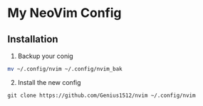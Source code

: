 # My NeoVim Config

## Installation

1. Backup your conig
```bash
mv ~/.config/nvim ~/.config/nvim_bak
```

2. Install the new config
```
git clone https://github.com/Genius1512/nvim ~/.config/nvim
```

